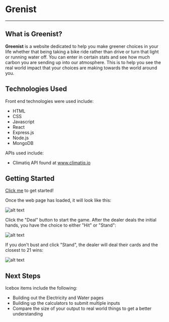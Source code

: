 # Grenist
---
## What is Greenist?
**Greenist** is a website dedicated to help you make greener choices in your life whether that being taking a bike ride rather than drive or turn that light or running water off. You can enter in certain stats and see how much carbon you are sending up into our atmosphere. This is to help you see the real world impact that your choices are making towards the world around you.

## Technologies Used
Front end technologies were used include:
- HTML
- CSS
- Javascript
- React
- Express.js
- Node.js
- MongoDB

APIs used include:
- Climatiq API found at www.climatiq.io

## Getting Started
[Click me](https://greenist.herokuapp.com/) to get started!

Once the web page has loaded, it will look like this:


![alt text](https://i.imgur.com/dXdZasV.png "Start Screen")


Click the "Deal" button to start the game. After the dealer deals the initial hands, you have the choice to either "Hit" or "Stand":

![alt text](https://i.imgur.com/ukxnDYc.png "Cards Dealt")


If you don't bust and click "Stand", the dealer will deal their cards and the closest to 21 wins:

![alt text](https://i.imgur.com/kp10Z2a.png "Winner Screen")


## Next Steps
Icebox items include the following:
- Building out the Electricity and Water pages
- Building up the calculators to submit multiple inputs
- Compare the size of your output to real world things to get a better understanding
